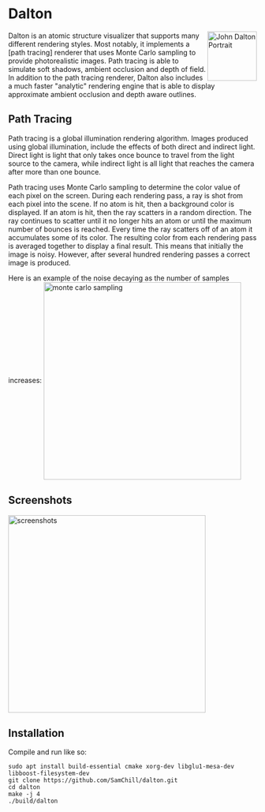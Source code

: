
# Dalton
<img src="https://samchill.github.io/dalton/images/john_dalton.jpg" alt="John Dalton Portrait" align="right" height="100" />
Dalton is an atomic structure visualizer that supports many different rendering styles. Most notably, it implements a [path tracing] renderer that uses Monte Carlo sampling to provide photorealistic images. Path tracing is able to simulate soft shadows, ambient occlusion and depth of field. In addition to the path tracing renderer, Dalton also includes a much faster "analytic" rendering engine that is able to display approximate ambient occlusion and depth aware outlines.

[path tracing]: https://en.wikipedia.org/wiki/Path_tracing

## Path Tracing
Path tracing is a global illumination rendering algorithm. Images produced using global illumination, include the effects of both direct and indirect light. Direct light is light that only takes once bounce to travel from the light source to the camera, while indirect light is all light that reaches the camera after more than one bounce.

Path tracing uses Monte Carlo sampling to determine the color value of each pixel on the screen. During each rendering pass, a ray is shot from each pixel into the scene. If no atom is hit, then a background color is displayed. If an atom is hit, then the ray scatters in a random direction. The ray continues to scatter until it no longer hits an atom or until the maximum number of bounces is reached. Every time the ray scatters off of an atom it accumulates some of its color. The resulting color from each rendering pass is averaged together to display a final result. This means that initially the image is noisy. However, after several hundred rendering passes a correct image is produced.

Here is an example of the noise decaying as the number of samples increases:
<img src="https://samchill.github.io/dalton/images/sampling.gif" alt="monte carlo sampling" align="center" width="400" />

## Screenshots

<img src="https://samchill.github.io/dalton/images/examples.gif" alt="screenshots" align="center" width="400" />

## Installation
Compile and run like so:

    sudo apt install build-essential cmake xorg-dev libglu1-mesa-dev libboost-filesystem-dev
    git clone https://github.com/SamChill/dalton.git
    cd dalton
    make -j 4
    ./build/dalton
